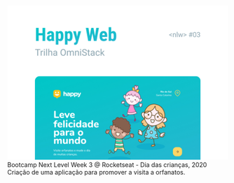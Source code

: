 ![Capa](https://github.com/viniciusfinger/Happy-next-level-week-3/blob/master/About/Capa.jpg)
Bootcamp Next Level Week 3 @ Rocketseat - Dia das crianças, 2020
Criação de uma aplicação para promover a visita a orfanatos.
